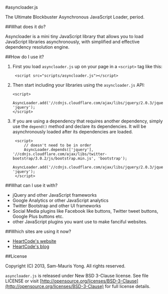 #asyncloader.js

The Ultimate Blockbuster Asynchronous JavaScript Loader, period.

##What does it do?

Asyncloader is a mini tiny JavaScript library that allows you to load JavaScript libraries asynchronously, with simplified and effective dependency resolution engine.

##How do I use it?

1. First you load `asyncloader.js` up on your page in a `<script>` tag like this:

        <script src="scripts/asyncloader.js"></script>

2.  Then start including your libraries using the `asyncloader.js` API:

        <script>
    		AsyncLoader.add('//cdnjs.cloudflare.com/ajax/libs/jquery/2.0.3/jquery.min.js', 'jquery');
        </script>

3. If you are using a dependency that requires another dependency, simply use the `depend()` method and declare its dependencies. It will be asynchronously loaded after its dependencies are loaded. 

		<script>
	 		// doesn't need to be in order
	        AsyncLoader.depends(['jquery'], '//cdnjs.cloudflare.com/ajax/libs/twitter-bootstrap/3.0.2/js/bootstrap.min.js', 'bootstrap');
	        AsyncLoader.add('//cdnjs.cloudflare.com/ajax/libs/jquery/2.0.3/jquery.min.js', 'jquery');
	    </script>

##What can I use it with?

 - jQuery and other JavaScript frameworks
 - Google Analytics or other JavaScript analytics
 - Twitter Bootstrap and other UI frameworks
 - Social Media plugins like Facebook like buttons, Twitter tweet buttons, Google Plus buttons etc.
 - other JavaScript plugins you want use to make fanciful websites.

##Which sites are using it now?

- [HeartCode's website](http://heartcode.sg)
- [HeartCode's blog](http://blog.heartcode.sg)

##License

Copyright (C) 2013, Sam-Mauris Yong. All rights reserved.

`asyncloader.js` is released under New BSD 3-Clause license. See file LICENSE or visit [http://opensource.org/licenses/BSD-3-Clause](http://opensource.org/licenses/BSD-3-Clause) for full license details.